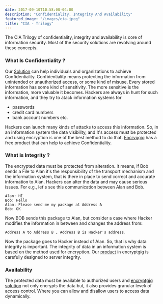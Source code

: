 ```yaml
---
date: 2017-09-10T10:58:08-04:00
description: "Confidentiality, Integrity And Availability"
featured_image: "/images/cia.jpeg"
title: "CIA - Trilogy"
---
```


The CIA Trilogy of confidentiality, integrity and availability is core of information security.
Most of the security solutions are revolving around these concepts.

### What Is Confidentiality ?

Our [Solution](https://app.encryptgig.com/EncryptFile) can help individuals and organizations to achieve Confidentiality.
Confidentiality means protecting the information from unintended or unauthorized access, or some kind of misuse.
Every stored information has some kind of sensitivity. 
The more sensitive is the information, more valuable it becomes.
Hackers are always in hunt for such information, and they try to atack information systems for
- passwords
- credit card numbers
- bank account numbers etc.

Hackers can launch many kinds of attacks to access this information.
So, in an information system the data visibility, and it's access must be protected and using encryption is one of the best 
method to do that. [Encrypgig](https://app.encryptgig.com/EncryptFile) has a free product that can help to achieve Confidentiality.


###  What is Integrity ?

The encrypted data must be protected from alteration. It means, if Bob sends a File to Alan it's the responsibility of
the transport mechanism and the information system, that is there in place to send correct and accurate information to Alan.
Hackers can alter the data and may cause serious issues. For e.g., let's see this communication between Alan and Bob.

````
Alan: HI 
Bob: Hello
Alan: Please send me my package at Address A
Bob: OK
````
Now BOB sends this package to Alan, but consider a case where Hacker modifies the information in between and
changes the address from:
````
Address A to Address B , Address B is Hacker's address.
````
Now the package goes to Hacker instead of Alan. So, that is why data integrity is important.
The integrity of data in an information system is based on the method used for encryption.
Our [product](https://app.encryptgig.com/EncryptFile) in encryptgig is carefully designed to 
server integrity.


### Availability

The protected data must be available to authorized users and [encryptgig solution](https://app.encryptgig.com/EncryptFile)
not only encrypts the data but, it also provides granular levek of access control. Where you can allow and disallow
users to access data dynamically.
